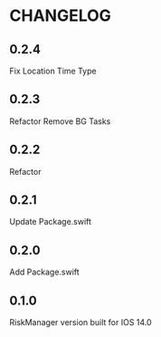 #  CHANGELOG

## 0.2.4
Fix Location Time Type

## 0.2.3
Refactor
Remove BG Tasks

## 0.2.2
Refactor

## 0.2.1

Update Package.swift

## 0.2.0

Add Package.swift

## 0.1.0

RiskManager version built for IOS 14.0
